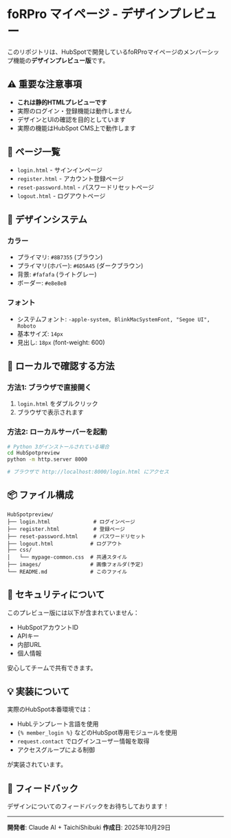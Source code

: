 # foRPro マイページ - デザインプレビュー

このリポジトリは、HubSpotで開発しているfoRProマイページのメンバーシップ機能の**デザインプレビュー版**です。

## ⚠️ 重要な注意事項

- **これは静的HTMLプレビューです**
- 実際のログイン・登録機能は動作しません
- デザインとUIの確認を目的としています
- 実際の機能はHubSpot CMS上で動作します

## 📄 ページ一覧

- `login.html` - サインインページ
- `register.html` - アカウント登録ページ
- `reset-password.html` - パスワードリセットページ
- `logout.html` - ログアウトページ

## 🎨 デザインシステム

### カラー
- プライマリ: `#8B7355` (ブラウン)
- プライマリ(ホバー): `#6D5A45` (ダークブラウン)
- 背景: `#fafafa` (ライトグレー)
- ボーダー: `#e8e8e8`

### フォント
- システムフォント: `-apple-system, BlinkMacSystemFont, "Segoe UI", Roboto`
- 基本サイズ: `14px`
- 見出し: `18px` (font-weight: 600)

## 🚀 ローカルで確認する方法

### 方法1: ブラウザで直接開く
1. `login.html` をダブルクリック
2. ブラウザで表示されます

### 方法2: ローカルサーバーを起動
```bash
# Python 3がインストールされている場合
cd HubSpotpreview
python -m http.server 8000

# ブラウザで http://localhost:8000/login.html にアクセス
```

## 📦 ファイル構成

```
HubSpotpreview/
├── login.html              # ログインページ
├── register.html           # 登録ページ
├── reset-password.html     # パスワードリセット
├── logout.html            # ログアウト
├── css/
│   └── mypage-common.css  # 共通スタイル
├── images/                # 画像フォルダ(予定)
└── README.md              # このファイル
```

## 🔐 セキュリティについて

このプレビュー版には以下が含まれていません：
- HubSpotアカウントID
- APIキー
- 内部URL
- 個人情報

安心してチームで共有できます。

## 💡 実装について

実際のHubSpot本番環境では：
- HubLテンプレート言語を使用
- `{% member_login %}` などのHubSpot専用モジュールを使用
- `request.contact` でログインユーザー情報を取得
- アクセスグループによる制御

が実装されています。

## 🤝 フィードバック

デザインについてのフィードバックをお待ちしております！

---

**開発者**: Claude AI + TaichiShibuki
**作成日**: 2025年10月29日
